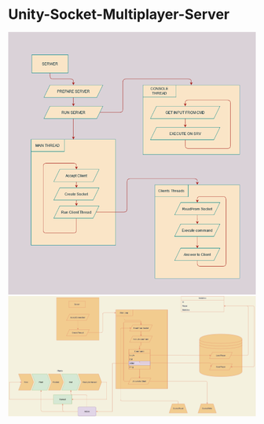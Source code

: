 # Unity-Socket-Multiplayer-Server
![Diagram1](UnityServerDiagram.png)
![Diagram2](UnityServerDiagram2.png)